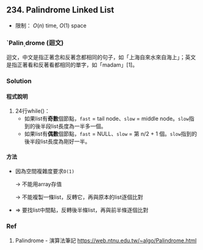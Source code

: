 ## 234. Palindrome Linked List

- 限制： $O(n)$ time, $O(1)$ space

### `Palin͵drome (迴文)

迴文，中文是指正著念和反著念都相同的句子，如「上海自來水來自海上」；英文是指正著看和反著看都相同的單字，如「madam」[1]。

### Solution

#### 程式說明

1. 24行while()：
    - 如果list有**奇數**個節點，`fast` = tail node、`slow` = middle node。`slow`指到的後半段list長度為一半多一個。
    - 如果list有**偶數**個節點，`fast` = NULL、`slow` = 第 n/2 + 1 個。`slow`指到的後半段list長度為剛好一半。

#### 方法

- 因為空間複雜度要求`O(1)`
    
    → 不能用array存值
    
    → 不能複製一條list，反轉它，再與原本的list逐個比對
    
- ⇒ 要找list中間點，反轉後半條list，再與前半條逐個比對


### Ref

1. Palindrome - 演算法筆記
https://web.ntnu.edu.tw/~algo/Palindrome.html